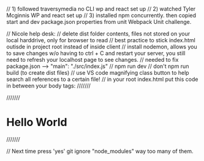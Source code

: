 // 1) followed traversymedia no CLI wp and react set up
// 2) watched Tyler Mcginnis WP and react set up
// 3) installed npm concurrently. then copied start and dev package.json properties from unit Webpack Unit challenge.

// Nicole help desk:
// delete dist folder contents, files not stored on your local harddrive, only for browser to read
// best practice to stick index.html outisde in project root instead of inside client
// install nodemon, allows you to save changes w/o having to ctrl + C and restart your server, you still need to refresh your localhost page to see changes.
// needed to fix package.json --> "main": "./src/index.js"
// npm run dev // don't npm run build (to create dist files)
// use VS code magnifying class button to help search all references to a certain file!
// in your root index.html put this code in between your body tags:
/////// <div id="app"></div>
/////// <h1>Hello World</h1>
/////// <script src="dist/bundle.js"></script>

// Next time press 'yes' git ignore "node_modules" way too many of them.
